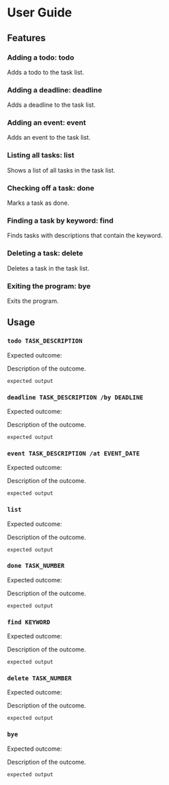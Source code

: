 # User Guide

## Features 

### Adding a todo: todo

Adds a todo to the task list.

### Adding a deadline: deadline

Adds a deadline to the task list.

### Adding an event: event

Adds an event to the task list.

### Listing all tasks: list

Shows a list of all tasks in the task list.

### Checking off a task: done

Marks a task as done.

### Finding a task by keyword: find

Finds tasks with descriptions that contain the keyword.

### Deleting a task: delete

Deletes a task in the task list.

### Exiting the program: bye

Exits the program.

## Usage

### `todo TASK_DESCRIPTION`

Expected outcome:

Description of the outcome.

```
expected output
```

### `deadline TASK_DESCRIPTION /by DEADLINE`

Expected outcome:

Description of the outcome.

```
expected output
```

### `event TASK_DESCRIPTION /at EVENT_DATE`

Expected outcome:

Description of the outcome.

```
expected output
```

### `list`

Expected outcome:

Description of the outcome.

```
expected output
```

### `done TASK_NUMBER`

Expected outcome:

Description of the outcome.

```
expected output
```

### `find KEYWORD`

Expected outcome:

Description of the outcome.

```
expected output
```

### `delete TASK_NUMBER`

Expected outcome:

Description of the outcome.

```
expected output
```

### `bye`

Expected outcome:

Description of the outcome.

```
expected output
```


